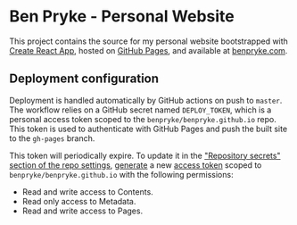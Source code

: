 # Ben Pryke - Personal Website

This project contains the source for my personal website bootstrapped with [Create React App](https://github.com/facebook/create-react-app), hosted on [GitHub Pages](https://pages.github.com/), and available at [benpryke.com](https://benpryke.com).

## Deployment configuration

Deployment is handled automatically by GitHub actions on push to `master`. The workflow relies on a GitHub secret named `DEPLOY_TOKEN`, which is a personal access token scoped to the `benpryke/benpryke.github.io` repo. This token is used to authenticate with GitHub Pages and push the built site to the `gh-pages` branch.

This token will periodically expire. To update it in the ["Repository secrets" section of the repo settings](https://github.com/benpryke/personal-website/settings/secrets/actions), [generate](https://github.com/settings/tokens?type=beta) a new [access token](https://docs.github.com/en/github/authenticating-to-github/creating-a-personal-access-token) scoped to `benpryke/benpryke.github.io` with the following permissions:

- Read and write access to Contents.
- Read only access to Metadata.
- Read and write access to Pages.

